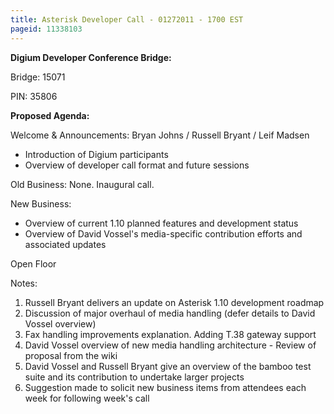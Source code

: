 ```yaml
---
title: Asterisk Developer Call - 01272011 - 1700 EST
pageid: 11338103
---
```


**Digium Developer Conference Bridge:**


Bridge:  15071


PIN:  35806


**Proposed Agenda:**


Welcome & Announcements:  Bryan Johns / Russell Bryant / Leif Madsen


* Introduction of Digium participants
* Overview of developer call format and future sessions


Old Business:  None. Inaugural call.


New Business:


* Overview of current 1.10 planned features and development status
* Overview of David Vossel's media-specific contribution efforts and associated updates


Open Floor


Notes:


1. Russell Bryant delivers an update on Asterisk 1.10 development roadmap
2. Discussion of major overhaul of media handling (defer details to David Vossel overview)
3. Fax handling improvements explanation.  Adding T.38 gateway support
4. David Vossel overview of new media handling architecture - Review of proposal from the wiki
5. David Vossel and Russell Bryant give an overview of the bamboo test suite and its contribution to undertake larger projects
6. Suggestion made to solicit new business items from attendees each week for following week's call


